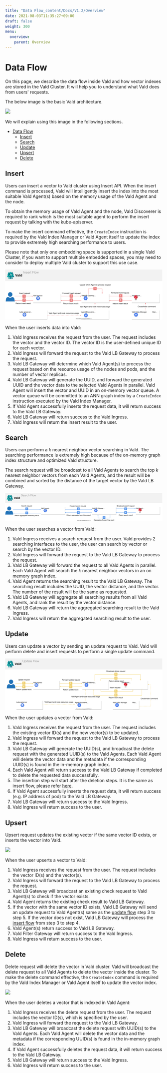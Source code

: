 ```yaml
---
title: "Data Flow_content/Docs/V1.2/Overview"
date: 2021-08-03T11:35:27+09:00
draft: false
weight: 300
menu:
  overview:
    parent: Overview
---
```


# Data Flow

On this page, we describe the data flow inside Vald and how vector indexes are stored in the Vald Cluster.
It will help you to understand what Vald does from users' requests.

The below image is the basic Vald architecture.

<img src="/images/v1.2/overview/Vald Basic Architecture.svg" />

We will explain using this image in the following sections.
- [Data Flow](#data-flow)
  - [Insert](#insert)
  - [Search](#search)
  - [Update](#update)
  - [Upsert](#upsert)
  - [Delete](#delete)

## Insert

Users can insert a vector to Vald cluster using Insert API. When the insert command is processed, Vald will intelligently insert the index into the most suitable Vald Agent(s) based on the memory usage of the Vald Agent and the node.

To obtain the memory usage of Vald Agent and the node, Vald Discoverer is required to rank which is the most suitable agent to perform the insert request by talking with the kube-apiserver.

To make the insert command effective, the `CreateIndex` instruction is required by the Vald Index Manager or Vald Agent itself to update the index to provide extremely high searching performance to users.

Please note that only one embedding space is supported in a single Vald Cluster, if you want to support multiple embedded spaces, you may need to consider to deploy multiple Vald cluster to support this use case.

<img src="/images/v1.2/overview/insert_flow_v2.svg" />

When the user inserts data into Vald:

1. Vald Ingress receives the request from the user. The request includes the vector and the vector ID. The vector ID is the user-defined unique ID for each vector.
2. Vald Ingress will forward the request to the Vald LB Gateway to process the request. 
3. Vald LB Gateway will determine which Vald Agent(s) to process the request based on the resource usage of the nodes and pods, and the number of vector replicas.
4. Vald LB Gateway will generate the UUID, and forward the generated UUID and the vector data to the selected Vald Agents in parallel. Vald Agent will insert the vector and UUID in an on-memory vector queue. A vector queue will be committed to an ANN graph index by a `CreateIndex` instruction executed by the Vald Index Manager.
5. If Vald Agent successfully inserts the request data, it will return success to the Vald LB Gateway.
6. Vald LB Gateway will return success to the Vald Ingress.
7. Vald Ingress will return the insert result to the user.

## Search

Users can perform a _k_ nearest neighbor vector searching in Vald. The searching performance is extremely high because of the on-memory graph index structure and optimized Vald structure.

The search request will be broadcast to all Vald Agents to search the top _k_ nearest neighbor vectors from each Vald Agents, and the result will be combined and sorted by the distance of the target vector by the Vald LB Gateway.

<img src="/images/v1.2/overview/search_flow_v2.svg" />

When the user searches a vector from Vald:

1. Vald Ingress receives a search request from the user. Vald provides 2 searching interfaces to the user, the user can search by vector or search by the vector ID.
2. Vald Ingress will forward the request to the Vald LB Gateway to process the request.
3. Vald LB Gateway will forward the request to all Vald Agents in parallel. Each Vald Agent will search the _k_ nearest neighbor vectors in an on memory graph index.
4. Vald Agent returns the searching result to the Vald LB Gateway. The searching result includes the UUID, the vector distance, and the vector. The number of the result will be the same as requested.
5. Vald LB Gateway will aggregate all searching results from all Vald Agents, and rank the result by the vector distance.
6. Vald LB Gateway will return the aggregated searching result to the Vald Ingress.
7. Vald Ingress will return the aggregated searching result to the user.

## Update

Users can update a vector by sending an update request to Vald. Vald will perform delete and insert requests to perform a single update command.

<img src="/images/v1.2/overview/update_flow_v2.svg" />

When the user updates a vector from Vald:

1. Vald Ingress receives the request from the user. The request includes the existing vector ID(s) and the new vector(s) to be updated.
2. Vald Ingress will forward the request to the Vald LB Gateway to process the request.
3. Vald LB Gateway will generate the UUID(s), and broadcast the delete request with the generated UUID(s) to the Vald Agents. Each Vald Agent will delete the vector data and the metadata if the corresponding UUID(s) is found in the in-memory graph index.
4. Each Vald Agent will return success to the Vald LB Gateway if completed to delete the requested data successfully.
5. The insertion step will start after the deletion steps. It is the same as insert flow, please refer [here](#insert).
6. If Vald Agent successfully inserts the request data, it will return success (e.g. IP address of pod) to the Vald LB Gateway.
7. Vald LB Gateway will return success to the Vald Ingress.
8. Vald Ingress will return success to the user.

## Upsert

Upsert request updates the existing vector if the same vector ID exists, or inserts the vector into Vald.

<img src="/images/v1.2/overview/upsert_flow_v2.svg" />

When the user upserts a vector to Vald:

1. Vald Ingress receives the request from the user. The request includes the vector ID(s) and the vector(s).
2. Vald Ingress will forward the request to the Vald LB Gateway to process the request.
3. Vald LB Gateway will broadcast an existing check request to Vald Agent(s) to check if the vector exists.
4. Vald Agent returns the existing check result to Vald LB Gateway.
5. If the vector with the same vector ID exists, Vald LB Gateway will send an update request to Vald Agent(s) same as the [update flow](#update) step 3 to step 5. If the vector does not exist, Vald LB Gateway will process the [insert flow](#insert) from step 3 to step 4.
6. Vald Agent(s) return success to Vald LB Gateway.
7. Vald Filter Gateway will return success to the Vald Ingress.
8. Vald Ingress will return success to the user.

## Delete

Delete request will delete the vector in Vald cluster. Vald will broadcast the delete request to all Vald Agents to delete the vector inside the cluster. To make the delete command effective, the `CreateIndex` command is required by the Vald Index Manager or Vald Agent itself to update the vector index.

<img src="/images/v1.2/overview/delete_flow_v2.svg" />

When the user deletes a vector that is indexed in Vald Agent:

1. Vald Ingress receives the delete request from the user. The request includes the vector ID(s), which is specified by the user.
2. Vald Ingress will forward the request to the Vald LB Gateway.
3. Vald LB Gateway will broadcast the delete request with UUID(s) to the Vald Agents. Each Vald Agent will delete the vector data and the metadata if the corresponding UUID(s) is found in the in-memory graph index.
4. If Vald Agent successfully deletes the request data, it will return success to the Vald LB Gateway.
5. Vald LB Gateway will return success to the Vald Ingress.
6. Vald Ingress will return success to the user.
